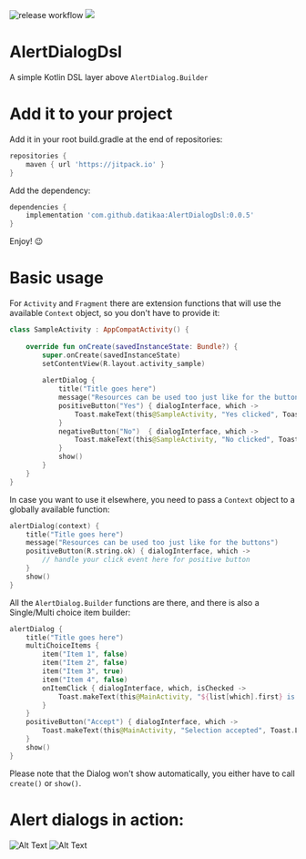 ![release workflow](https://github.com/datikaa/AlertDialogDsl/actions/workflows/release.yml/badge.svg)
[![](https://jitpack.io/v/datikaa/AlertDialogDsl.svg)](https://jitpack.io/#datikaa/AlertDialogDsl)

# AlertDialogDsl
A simple Kotlin DSL layer above `AlertDialog.Builder`

# Add it to your project

Add it in your root build.gradle at the end of repositories:
```gradle
repositories {
    maven { url 'https://jitpack.io' }
}
```
Add the dependency:
```gradle
dependencies {
    implementation 'com.github.datikaa:AlertDialogDsl:0.0.5'
}
```
Enjoy! :wink:

# Basic usage
For `Activity` and `Fragment` there are extension functions that will use the available `Context` object, so you don't have to provide it:

```kotlin
class SampleActivity : AppCompatActivity() {
    
    override fun onCreate(savedInstanceState: Bundle?) {
        super.onCreate(savedInstanceState)
        setContentView(R.layout.activity_sample)
        
        alertDialog { 
            title("Title goes here")
            message("Resources can be used too just like for the buttons")
            positiveButton("Yes") { dialogInterface, which ->
                Toast.makeText(this@SampleActivity, "Yes clicked", Toast.LENGTH_SHORT).show()
            }
            negativeButton("No")  { dialogInterface, which ->
                Toast.makeText(this@SampleActivity, "No clicked", Toast.LENGTH_SHORT).show()
            }
            show()
        }
    }
}
```

In case you want to use it elsewhere, you need to pass a `Context` object to a globally available function:

```kotlin
alertDialog(context) {
    title("Title goes here")
    message("Resources can be used too just like for the buttons")
    positiveButton(R.string.ok) { dialogInterface, which ->
        // handle your click event here for positive button
    }
    show()
}
```

All the `AlertDialog.Builder` functions are there, and there is also a Single/Multi choice item builder:

```kotlin
alertDialog {
    title("Title goes here")
    multiChoiceItems {
        item("Item 1", false)
        item("Item 2", false)
        item("Item 3", true)
        item("Item 4", false)
        onItemClick { dialogInterface, which, isChecked ->
            Toast.makeText(this@MainActivity, "${list[which].first} is ${if (isChecked) "checked." else "not checked."}", Toast.LENGTH_LONG).show()
        }
    }
    positiveButton("Accept") { dialogInterface, which ->
        Toast.makeText(this@MainActivity, "Selection accepted", Toast.LENGTH_LONG).show()
    }
    show()
}
```

Please note that the Dialog won't show automatically, you either have to call `create()` or `show()`.

# Alert dialogs in action:

![Alt Text](https://media.giphy.com/media/tyr4bIh9fv4E7TT81e/giphy.gif)
![Alt Text](https://media.giphy.com/media/SSRm2w1f8G4gvXISYA/giphy.gif)
